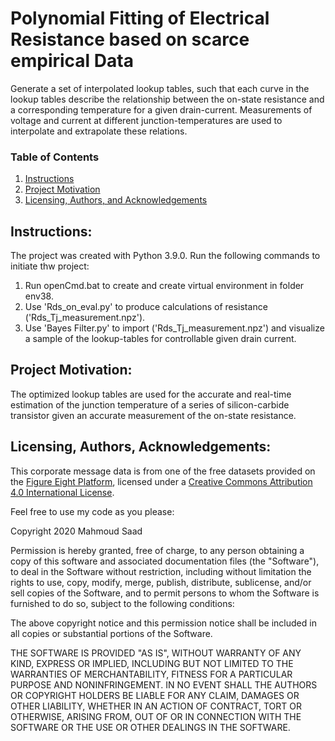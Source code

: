 # Polynomial Fitting of Electrical Resistance based on scarce empirical Data
Generate a set of interpolated lookup tables, such that each curve in the lookup tables describe the relationship between the on-state resistance and a corresponding temperature for a given drain-current.  Measurements of voltage and current at different junction-temperatures are used to interpolate and extrapolate these relations. 


### Table of Contents

1. [Instructions](#instructions)
2. [Project Motivation](#motivation)
3. [Licensing, Authors, and Acknowledgements](#licensing)

## Instructions: <a name="instructions"></a>

The project was created with Python 3.9.0.
Run the following commands to initiate thw project:

1. Run openCmd.bat to create and create virtual environment in folder env38.
2. Use 'Rds_on_eval.py' to produce calculations of resistance ('Rds_Tj_measurement.npz'). 
3. Use 'Bayes Filter.py' to import ('Rds_Tj_measurement.npz') and visualize a sample of the lookup-tables for controllable given drain current.   


## Project Motivation: <a name="motivation"></a>

The optimized lookup tables are used for the accurate and real-time estimation of the junction temperature of a series of silicon-carbide transistor given an accurate measurement of the on-state resistance. 



## Licensing, Authors, Acknowledgements: <a name="licensing"></a>

This corporate message data is from one of the free datasets provided on the
[Figure Eight Platform](https://appen.com/resources/datasets/), licensed under
a [Creative Commons Attribution 4.0 International License](https://creativecommons.org/licenses/by/4.0/).

Feel free to use my code as you please:

Copyright 2020 Mahmoud Saad

Permission is hereby granted, free of charge, to any person obtaining a copy of this software and associated documentation files (the "Software"), to deal in the Software without restriction, including without limitation the rights to use, copy, modify, merge, publish, distribute, sublicense, and/or sell copies of the Software, and to permit persons to whom the Software is furnished to do so, subject to the following conditions:

The above copyright notice and this permission notice shall be included in all copies or substantial portions of the Software.

THE SOFTWARE IS PROVIDED "AS IS", WITHOUT WARRANTY OF ANY KIND, EXPRESS OR IMPLIED, INCLUDING BUT NOT LIMITED TO THE WARRANTIES OF MERCHANTABILITY, FITNESS FOR A PARTICULAR PURPOSE AND NONINFRINGEMENT. IN NO EVENT SHALL THE AUTHORS OR COPYRIGHT HOLDERS BE LIABLE FOR ANY CLAIM, DAMAGES OR OTHER LIABILITY, WHETHER IN AN ACTION OF CONTRACT, TORT OR OTHERWISE, ARISING FROM, OUT OF OR IN CONNECTION WITH THE SOFTWARE OR THE USE OR OTHER DEALINGS IN THE SOFTWARE.
